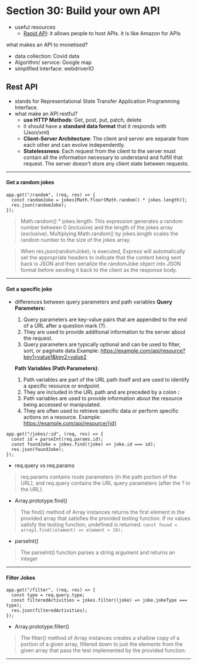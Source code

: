 


# Section 30: Build your own API
+ useful resources
  + [Rapid API](https://rapidapi.com/): it allows people to host APIs. it is like Amazon for APIs


what makes an API to monetised?
+ data collection: Covid data
+ Algorithm/ service: Google map
+ simplified interface: webdriverIO

## Rest API
+ stands for Representational State Transfer Application Programming Interface.
+ what make an API restful?
  + **use HTTP Methods**: Get, post, put, patch, delete
  + it should have a **standard data format** that it responds with  (Json/xml)
  + **Client-Server Architecture**: The client and server are separate from each other and can evolve independently.
  + **Statelessness**: Each request from the client to the server must contain all the information necessary to understand and fulfill that request. The server doesn't store any client state between requests.

---
#### Get a random jokes
```
app.get("/random", (req, res) => {
  const randomJoke = jokes[Math.floor(Math.random() * jokes.length)];
  res.json(randomJoke);
});
```
> Math.random() * jokes.length: This expression generates a random number between 0 (inclusive) and the length of the jokes array (exclusive). Multiplying Math.random() by jokes.length scales the random number to the size of the jokes array.

>When res.json(randomJoke); is executed, Express will automatically set the appropriate headers to indicate that the content being sent back is JSON and then serialize the randomJoke object into JSON format before sending it back to the client as the response body.
---
#### Get a specific joke
+ differences between query parameters and path variables
    **Query Parameters:**
    1. Query parameters are key-value pairs that are appended to the end of a URL after a question mark (?).
    2. They are used to provide additional information to the server about the request.
    3. Query parameters are typically optional and can be used to filter, sort, or paginate data.Example: https://example.com/api/resource?key1=value1&key2=value2

    **Path Variables (Path Parameters)**:
    1. Path variables are part of the URL path itself and are used to identify a specific resource or endpoint.
    2. They are included in the URL path and are preceded by a colon **:**
    3. Path variables are used to provide information about the resource being accessed or manipulated.
    4. They are often used to retrieve specific data or perform specific actions on a resource. Example: https://example.com/api/resource/{id}

```
app.get("/jokes/:id", (req, res) => {
  const id = parseInt(req.params.id);
  const foundJoke = jokes.find((joke) => joke.id === id);
  res.json(foundJoke);
});
```
+ req.query vs req.params
>req.params contains route parameters (in the path portion of the URL), and req.query contains the URL query parameters (after the ? in the URL).

+ Array.prototype.find()
>The find() method of Array instances returns the first element in the provided array that satisfies the provided testing function. If no values satisfy the testing function, undefined is returned.
`const found = array1.find((element) => element > 10);`

+ parseInt()
>The parseInt() function parses a string argument and returns an integer
---
#### Filter Jokes
```
app.get("/filter", (req, res) => {
  const type = req.query.type;
  const filteredActivities = jokes.filter((joke) => joke.jokeType === type);
  res.json(filteredActivities);
});
```
+ Array.prototype.filter()
>The filter() method of Array instances creates a shallow copy of a portion of a given array, filtered down to just the elements from the given array that pass the test implemented by the provided function.
---
